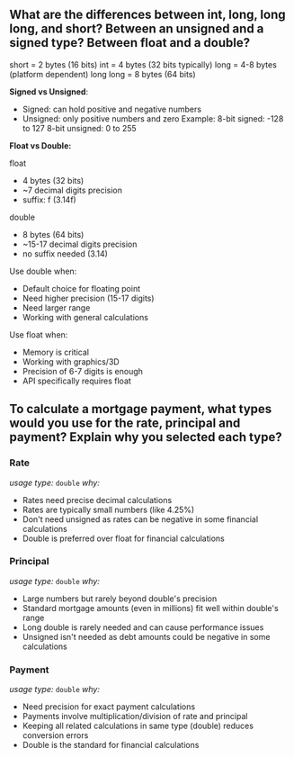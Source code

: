 ## What are the differences between int, long, long long, and short? Between an unsigned and a signed type? Between float and a double?

short = 2 bytes (16 bits) 
int = 4 bytes (32 bits typically)
long = 4-8 bytes (platform dependent)
long long = 8 bytes (64 bits)

**Signed vs Unsigned**:
- Signed: can hold positive and negative numbers
- Unsigned: only positive numbers and zero
Example:
8-bit signed: -128 to 127
8-bit unsigned: 0 to 255

**Float vs Double:**

float
- 4 bytes (32 bits)
- ~7 decimal digits precision
- suffix: f (3.14f)

double
- 8 bytes (64 bits)
- ~15-17 decimal digits precision
- no suffix needed (3.14)

Use double when:
- Default choice for floating point
- Need higher precision (15-17 digits)
- Need larger range
- Working with general calculations

Use float when:
- Memory is critical
- Working with graphics/3D
- Precision of 6-7 digits is enough
- API specifically requires float

## To calculate a mortgage payment, what types would you use for the rate, principal and payment? Explain why you selected each type?

### Rate
*usage type:* `double` 
*why:* 
- Rates need precise decimal calculations
- Rates are typically small numbers (like 4.25%)
- Don't need unsigned as rates can be negative in some financial calculations
- Double is preferred over float for financial calculations

### Principal
*usage type:* `double` 
*why:*
- Large numbers but rarely beyond double's precision
- Standard mortgage amounts (even in millions) fit well within double's range
- Long double is rarely needed and can cause performance issues
- Unsigned isn't needed as debt amounts could be negative in some calculations

### Payment
*usage type:* `double` 
*why:*
- Need precision for exact payment calculations
- Payments involve multiplication/division of rate and principal
- Keeping all related calculations in same type (double) reduces conversion errors
- Double is the standard for financial calculations